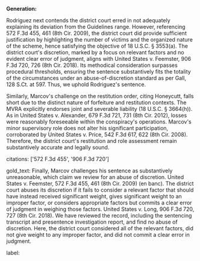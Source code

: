 **Generation:**

Rodriguez next contends the district court erred in not adequately explaining its deviation from the Guidelines range. However, referencing 572 F.3d 455, 461 (8th Cir. 2009), the district court did provide sufficient justification by highlighting the number of victims and the organized nature of the scheme, hence satisfying the objective of 18 U.S.C. § 3553(a). The district court's discretion, marked by a focus on relevant factors and no evident clear error of judgment, aligns with United States v. Feemster, 906 F.3d 720, 726 (8th Cir. 2018). Its methodical consideration surpasses procedural thresholds, ensuring the sentence substantively fits the totality of the circumstances under an abuse-of-discretion standard as per Gall, 128 S.Ct. at 597. Thus, we uphold Rodriguez's sentence.

Similarly, Marcov's challenge on the restitution order, citing Honeycutt, falls short due to the distinct nature of forfeiture and restitution contexts. The MVRA explicitly endorses joint and severable liability (18 U.S.C. § 3664(h)). As in United States v. Alexander, 679 F.3d 721, 731 (8th Cir. 2012), losses were reasonably foreseeable within the conspiracy's operations. Marcov's minor supervisory role does not alter his significant participation, corroborated by United States v. Price, 542 F.3d 617, 622 (8th Cir. 2008). Therefore, the district court's restitution and role assessment remain substantively accurate and legally sound.

citations: ['572 F.3d 455', '906 F.3d 720']

gold_text: Finally, Marcov challenges his sentence as substantively unreasonable, which claim we review for an abuse of discretion. United States v. Feemster, 572 F.3d 455, 461 (8th Cir. 2009) (en banc). The district court abuses its discretion if it fails to consider a relevant factor that should have instead received significant weight, gives significant weight to an improper factor, or considers appropriate factors but commits a clear error of judgment in weighing those factors. United States v. Long, 906 F.3d 720, 727 (8th Cir. 2018). We have reviewed the record, including the sentencing transcript and presentence investigation report, and find no abuse of discretion. Here, the district court considered all of the relevant factors, did not give weight to any improper factor, and did not commit a clear error in judgment.

label: 